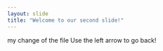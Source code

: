 ```yaml
---
layout: slide
title: "Welcome to our second slide!"
---
```

my change of the file
Use the left arrow to go back!
